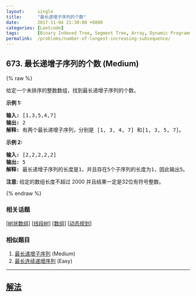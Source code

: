 ```yaml
---
layout:     single
title:      "最长递增子序列的个数"
date:       2017-11-04 21:30:00 +0800
categories: [Leetcode]
tags:       [Binary Indexed Tree, Segment Tree, Array, Dynamic Programming]
permalink:  /problems/number-of-longest-increasing-subsequence/
---
```


## 673. 最长递增子序列的个数 (Medium)

{% raw %}

<p>给定一个未排序的整数数组，找到最长递增子序列的个数。</p>

<p><strong>示例 1:</strong></p>

<pre>
<strong>输入:</strong> [1,3,5,4,7]
<strong>输出:</strong> 2
<strong>解释:</strong> 有两个最长递增子序列，分别是 [1, 3, 4, 7] 和[1, 3, 5, 7]。
</pre>

<p><strong>示例 2:</strong></p>

<pre>
<strong>输入:</strong> [2,2,2,2,2]
<strong>输出:</strong> 5
<strong>解释:</strong> 最长递增子序列的长度是1，并且存在5个子序列的长度为1，因此输出5。
</pre>

<p><strong>注意:</strong>&nbsp;给定的数组长度不超过 2000 并且结果一定是32位有符号整数。</p>

{% endraw %}

### 相关话题
  [[树状数组](https://github.com/openset/leetcode/tree/master/tag/binary-indexed-tree/README.md)]
  [[线段树](https://github.com/openset/leetcode/tree/master/tag/segment-tree/README.md)]
  [[数组](https://github.com/openset/leetcode/tree/master/tag/array/README.md)]
  [[动态规划](https://github.com/openset/leetcode/tree/master/tag/dynamic-programming/README.md)]

### 相似题目
  1. [最长递增子序列](/problems/longest-increasing-subsequence) (Medium)
  1. [最长连续递增序列](/problems/longest-continuous-increasing-subsequence) (Easy)

---

## [解法](https://github.com/openset/leetcode/tree/master/problems/number-of-longest-increasing-subsequence)
